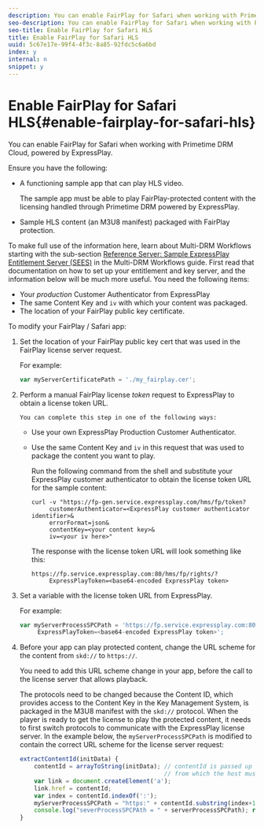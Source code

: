 ```yaml
---
description: You can enable FairPlay for Safari when working with Primetime DRM Cloud, powered by ExpressPlay.
seo-description: You can enable FairPlay for Safari when working with Primetime DRM Cloud, powered by ExpressPlay.
seo-title: Enable FairPlay for Safari HLS
title: Enable FairPlay for Safari HLS
uuid: 5c67e17e-99f4-4f3c-8a85-92fdc5c6a6bd
index: y
internal: n
snippet: y
---
```


# Enable FairPlay for Safari HLS{#enable-fairplay-for-safari-hls}

You can enable FairPlay for Safari when working with Primetime DRM Cloud, powered by ExpressPlay.

Ensure you have the following:

* A functioning sample app that can play HLS video.

  The sample app must be able to play FairPlay-protected content with the licensing handled through Primetime DRM powered by ExpressPlay. 
* Sample HLS content (an M3U8 manifest) packaged with FairPlay protection.

To make full use of the information here, learn about Multi-DRM Workflows starting with the sub-section [Reference Server: Sample ExpressPlay Entitlement Server (SEES)](https://help.adobe.com/en_US/primetime/drm/multi-drm-workflows/#Reference_Server_Sample_ExpressPlay_Entitlement_Server_SEES) in the Multi-DRM Workflows guide. First read that documentation on how to set up your entitlement and key server, and the information below will be much more useful.
You need the following items:

* Your *production* Customer Authenticator from ExpressPlay 
* The same Content Key and `iv` with which your content was packaged. 
* The location of your FairPlay public key certificate.

To modify your FairPlay / Safari app:

1. Set the location of your FairPlay public key cert that was used in the FairPlay license server request.

   For example: 

   ```js
   var myServerCertificatePath = './my_fairplay.cer';
   ```

1. Perform a manual FairPlay license *token* request to ExpressPlay to obtain a license token URL.

       You can complete this step in one of the following ways:

    * Use your own ExpressPlay Production Customer Authenticator. 
    * Use the same Content Key and `iv` in this request that was used to package the content you want to play.

       Run the following command from the shell and substitute your ExpressPlay customer authenticator to obtain the license token URL for the sample content:

       ```    
       curl -v "https://fp-gen.service.expressplay.com/hms/fp/token? 
            customerAuthenticator=<ExpressPlay customer authenticator identifier>& 
            errorFormat=json& 
            contentKey=<your content key>& 
            iv=<your iv here>"
       ```    
    
       The response with the license token URL will look something like this:

       ```    
       https://fp.service.expressplay.com:80/hms/fp/rights/? 
            ExpressPlayToken=<base64-encoded ExpressPlay token>
       ```

1. Set a variable with the license token URL from ExpressPlay.

   For example: 

   ```js
   var myServerProcessSPCPath = 'https://fp.service.expressplay.com:80/hms/fp/rights/? 
        ExpressPlayToken=<base64-encoded ExpressPlay token>';
   ```

1. Before your app can play protected content, change the URL scheme for the content from `skd://` to `https://`.

   You need to add this URL scheme change in your app, before the call to the license server that allows playback.

   The protocols need to be changed because the Content ID, which provides access to the Content Key in the Key Management System, is packaged in the M3U8 manifest with the `skd://` protocol. When the player is ready to get the license to play the protected content, it needs to first switch protocols to communicate with the ExpressPlay license server. In the example below, the `myServerProcessSPCPath` is modified to contain the correct URL scheme for the license server request:

   ```js
   extractContentId(initData) {  
       contentId = arrayToString(initData); // contentId is passed up as a URI,  
                                            // from which the host must be extracted:  
       var link = document.createElement('a');  
       link.href = contentId;  
       var index = contentId.indexOf(':');  
       myServerProcessSPCPath = "https:" + contentId.substring(index+1);  
       console.log("severProcessSPCPAth = " + serverProcessSPCPath); return link.hostname;  
   }
   ```

